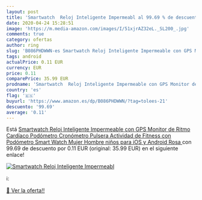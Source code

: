 ```yaml
---
layout: post
title: 'Smartwatch  Reloj Inteligente Impermeabl al 99.69 % de descuento'
date: 2020-04-24 15:28:51
image: 'https://m.media-amazon.com/images/I/51xjrAZ32eL._SL200_.jpg'
comments: true
category: ofertas
author: ring
slug: 'B086PHDWWN-es Smartwatch Reloj Inteligente Impermeable con GPS Monitor...'
tags: android
actualPrice: 0.11 EUR
currency: EUR
price: 0.11
comparePrice: 35.99 EUR
prodname: 'Smartwatch  Reloj Inteligente Impermeable con GPS Monitor de Ritmo Cardíaco Podómetro Cronómetro Pulsera Actividad de Fitness con Podómetro Smart Watch Mujer Hombre niños para iOS y Android  Rosa '
country: 'es'
flag: '🇪🇸'
buyurl: 'https://www.amazon.es/dp/B086PHDWWN/?tag=tolees-21'
descuento: '99.69'
average: '0.11'
---
```


Está [Smartwatch  Reloj Inteligente Impermeable con GPS Monitor de Ritmo Cardíaco Podómetro Cronómetro Pulsera Actividad de Fitness con Podómetro Smart Watch Mujer Hombre niños para iOS y Android  Rosa ](https://www.amazon.es/dp/B086PHDWWN/?tag=tolees-21) con 99.69 de descuento por 0.11 EUR (original: 35.99 EUR) en el siguiente enlace!

[![Smartwatch  Reloj Inteligente Impermeabl](https://m.media-amazon.com/images/I/51xjrAZ32eL._SL200_.jpg)](https://www.amazon.es/dp/B086PHDWWN/?tag=tolees-21)

ℹ️:


[🛒 Ver la oferta!!](https://www.amazon.es/dp/B086PHDWWN/?tag=tolees-21)
